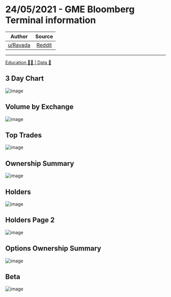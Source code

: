24/05/2021 - GME Bloomberg Terminal information
===============================================

| Author       | Source       | 
| :-------------: |:-------------:|
|  [u/Ravada](https://www.reddit.com/user/Ravada/) | [Reddit](https://www.reddit.com/r/Superstonk/comments/nk79dk/24052021_gme_bloomberg_terminal_information/) | 

---

[Education 👨‍🏫 | Data 🔢](https://www.reddit.com/r/Superstonk/search?q=flair_name%3A%22Education%20%F0%9F%91%A8%E2%80%8D%F0%9F%8F%AB%20%7C%20Data%20%F0%9F%94%A2%22&restrict_sr=1)

## 3 Day Chart
![image](https://user-images.githubusercontent.com/82035192/128187136-6052aa7d-991f-4cf8-8717-048ba9d45c19.png)


## Volume by Exchange
![image](https://user-images.githubusercontent.com/82035192/128187147-b52b4c89-50f0-4289-8d11-154822387f3e.png)


## Top Trades
![image](https://user-images.githubusercontent.com/82035192/128187159-17de56f5-45f6-43ed-bcf6-bd1f777bf5ea.png)


## Ownership Summary
![image](https://user-images.githubusercontent.com/82035192/128187167-1348a803-8e8a-43b0-af6c-36bc2100c218.png)


## Holders
![image](https://user-images.githubusercontent.com/82035192/128187178-86716c73-b2c4-4779-8f22-276084de5a43.png)


## Holders Page 2
![image](https://user-images.githubusercontent.com/82035192/128187192-01c58844-1c55-41b8-a2dd-9d06e60edb3b.png)


## Options Ownership Summary 
![image](https://user-images.githubusercontent.com/82035192/128187202-0f02f783-e997-4904-916f-14a21e06ba52.png)


## Beta 
![image](https://user-images.githubusercontent.com/82035192/128187217-c1262971-5905-4880-9ed8-b5932cb5cbfd.png)
